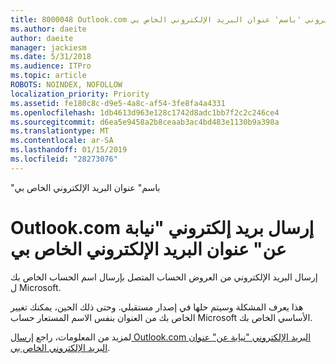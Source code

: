 ```yaml
---
title: 8000048 Outlook.com بإرسال البريد الإلكتروني 'باسم' عنوان البريد الإلكتروني الخاص بي
ms.author: daeite
author: daeite
manager: jackiesm
ms.date: 5/31/2018
ms.audience: ITPro
ms.topic: article
ROBOTS: NOINDEX, NOFOLLOW
localization_priority: Priority
ms.assetid: fe180c8c-d9e5-4a8c-af54-3fe8fa4a4331
ms.openlocfilehash: 1db4613d963e128c1742d8adc1bb7f2c2c246ce4
ms.sourcegitcommit: d6ea5e9458a2b8ceaab3ac4bd483e1130b9a398a
ms.translationtype: MT
ms.contentlocale: ar-SA
ms.lasthandoff: 01/15/2019
ms.locfileid: "28273076"
---
```

"باسم" عنوان البريد الإلكتروني الخاص بي

# <a name="outlookcom-sends-email-on-behalf-of-my-email-address"></a>Outlook.com إرسال بريد إلكتروني "نيابة عن" عنوان البريد الإلكتروني الخاص بي

إرسال البريد الإلكتروني من العروض الحساب المتصل بإرسال اسم الحساب الخاص بك ل Microsoft.
  
هذا يعرف المشكلة وسيتم حلها في إصدار مستقبلي. وحتى ذلك الحين، يمكنك تغيير الخاص بك من العنوان بنفس الاسم المستعار حساب Microsoft الأساسي الخاص بك.
  
لمزيد من المعلومات، راجع [إرسال Outlook.com البريد الإلكتروني "نيابة عن" عنوان البريد الإلكتروني الخاص بي](https://go.microsoft.com/fwlink/p/?linkid=2001600&amp;clcid=0x409).
  


